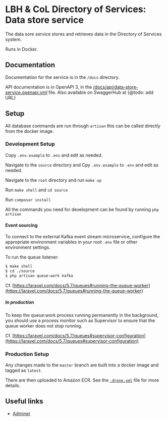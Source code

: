 # LBH & CoL Directory of Services: Data store service

The data sore service stores and retrieves data in the Directory of Services system.

Runs in Docker.

## Documentation

Documentation for the service is in the `/docs` directory.

API documentation is in OpenAPI 3, in the [/docs/api/data-store-service.openapi.yml](./docs/api/data-store-service.openapi.yml) file. Also available on SwaggerHub at {@todo: add URL}

## Setup

All database commands are run through `artisan` this can be called directly from the docker image.

### Development Setup

Copy `.env.example` to `.env` and edit as needed.

Navigate to the `source` directory and Cpy `.env.example` to `.env` and edit as needed.

Navigate to the `root` directory and run `make up`

Run `make shell` and `cd source`

Run `composer install`

All the commands you need for development can be found by running `php artisan`

#### Event sourcing

To connect to the external Kafka event stream microservice, configure the appropriate environment variables in your root `.env` file or other environment settings.

To run the queue listener:

```bash
$ make shell
$ cd ./source
$ php artisan queue:work kafka
```

Cf. [https://laravel.com/docs/5.7/queues#running-the-queue-worker](https://laravel.com/docs/5.7/queues#running-the-queue-worker)

##### In production

To keep the queue:work process running permanently in the background, you should use a process monitor such as Supervisor to ensure that the queue worker does not stop running.

Cf. [https://laravel.com/docs/5.7/queues#supervisor-configuration](https://laravel.com/docs/5.7/queues#supervisor-configuration)

### Production Setup

Any changes made to the `master` branch are built into a docker image and tagged as `latest`.

There are then uploaded to Amazon ECR. See the [`.drone.yml`](https://github.com/LBHackney-IT/DoS-data-store-service/blob/master/.drone.yml) file for more details.

## Useful links

* [Adminer](http://adminer.store.lbh.localhost)
